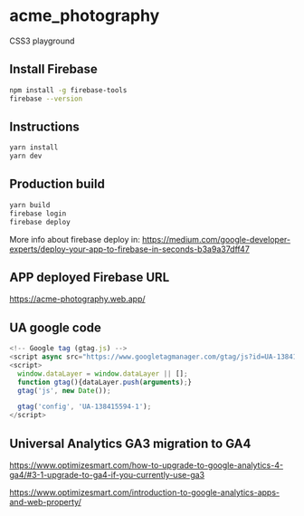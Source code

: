 # acme_photography

CSS3 playground

## Install Firebase

```bash
npm install -g firebase-tools
firebase --version
```

## Instructions

```bash
yarn install
yarn dev
```

## Production build

```bash
yarn build
firebase login
firebase deploy
```

More info about firebase deploy in: <https://medium.com/google-developer-experts/deploy-your-app-to-firebase-in-seconds-b3a9a37dff47>

## APP deployed Firebase URL

<https://acme-photography.web.app/>

## UA google code

```javascript
<!-- Google tag (gtag.js) -->
<script async src="https://www.googletagmanager.com/gtag/js?id=UA-138415594-1"></script>
<script>
  window.dataLayer = window.dataLayer || [];
  function gtag(){dataLayer.push(arguments);}
  gtag('js', new Date());

  gtag('config', 'UA-138415594-1');
</script>
```

## Universal Analytics GA3 migration to GA4

<https://www.optimizesmart.com/how-to-upgrade-to-google-analytics-4-ga4/#3-1-upgrade-to-ga4-if-you-currently-use-ga3>

<https://www.optimizesmart.com/introduction-to-google-analytics-apps-and-web-property/>